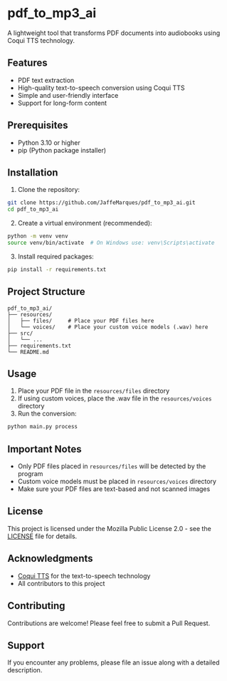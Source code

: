 # pdf_to_mp3_ai

A lightweight tool that transforms PDF documents into audiobooks using Coqui TTS technology.

## Features
- PDF text extraction
- High-quality text-to-speech conversion using Coqui TTS
- Simple and user-friendly interface
- Support for long-form content

## Prerequisites
- Python 3.10 or higher
- pip (Python package installer)

## Installation

1. Clone the repository:
```bash
git clone https://github.com/JaffeMarques/pdf_to_mp3_ai.git
cd pdf_to_mp3_ai
```

2. Create a virtual environment (recommended):
```bash
python -m venv venv
source venv/bin/activate  # On Windows use: venv\Scripts\activate
```

3. Install required packages:
```bash
pip install -r requirements.txt
```

## Project Structure
```
pdf_to_mp3_ai/
├── resources/
│   ├── files/     # Place your PDF files here
│   └── voices/    # Place your custom voice models (.wav) here
├── src/
│   └── ...
├── requirements.txt
└── README.md
```

## Usage

1. Place your PDF file in the `resources/files` directory
2. If using custom voices, place the .wav file in the `resources/voices` directory
3. Run the conversion:
```bash
python main.py process
```

## Important Notes
- Only PDF files placed in `resources/files` will be detected by the program
- Custom voice models must be placed in `resources/voices` directory
- Make sure your PDF files are text-based and not scanned images

## License
This project is licensed under the Mozilla Public License 2.0 - see the [LICENSE](LICENSE) file for details.

## Acknowledgments
- [Coqui TTS](https://github.com/coqui-ai/TTS) for the text-to-speech technology
- All contributors to this project

## Contributing
Contributions are welcome! Please feel free to submit a Pull Request.

## Support
If you encounter any problems, please file an issue along with a detailed description.
